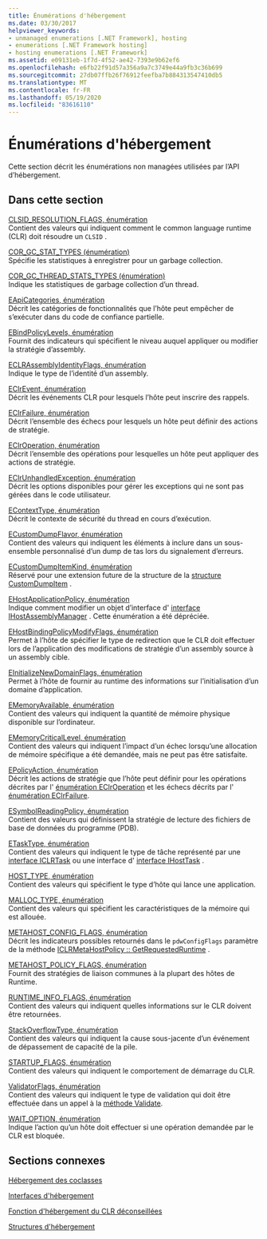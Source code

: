```yaml
---
title: Énumérations d'hébergement
ms.date: 03/30/2017
helpviewer_keywords:
- unmanaged enumerations [.NET Framework], hosting
- enumerations [.NET Framework hosting]
- hosting enumerations [.NET Framework]
ms.assetid: e09131eb-1f7d-4f52-ae42-7393e9b62ef6
ms.openlocfilehash: e6fb22f91d57a356a9a7c3749e44a9fb3c36b699
ms.sourcegitcommit: 27db07ffb26f76912feefba7b884313547410db5
ms.translationtype: MT
ms.contentlocale: fr-FR
ms.lasthandoff: 05/19/2020
ms.locfileid: "83616110"
---
```

# <a name="hosting-enumerations"></a>Énumérations d'hébergement
Cette section décrit les énumérations non managées utilisées par l’API d’hébergement.  
  
## <a name="in-this-section"></a>Dans cette section  
 [CLSID_RESOLUTION_FLAGS, énumération](clsid-resolution-flags-enumeration.md)  
 Contient des valeurs qui indiquent comment le common language runtime (CLR) doit résoudre un `CLSID` .  
  
 [COR_GC_STAT_TYPES (énumération)](cor-gc-stat-types-enumeration.md)  
 Spécifie les statistiques à enregistrer pour un garbage collection.  
  
 [COR_GC_THREAD_STATS_TYPES (énumération)](cor-gc-thread-stats-types-enumeration.md)  
 Indique les statistiques de garbage collection d’un thread.  
  
 [EApiCategories, énumération](eapicategories-enumeration.md)  
 Décrit les catégories de fonctionnalités que l’hôte peut empêcher de s’exécuter dans du code de confiance partielle.  
  
 [EBindPolicyLevels, énumération](ebindpolicylevels-enumeration.md)  
 Fournit des indicateurs qui spécifient le niveau auquel appliquer ou modifier la stratégie d’assembly.  
  
 [ECLRAssemblyIdentityFlags, énumération](eclrassemblyidentityflags-enumeration.md)  
 Indique le type de l’identité d’un assembly.  
  
 [EClrEvent, énumération](eclrevent-enumeration.md)  
 Décrit les événements CLR pour lesquels l’hôte peut inscrire des rappels.  
  
 [EClrFailure, énumération](eclrfailure-enumeration.md)  
 Décrit l’ensemble des échecs pour lesquels un hôte peut définir des actions de stratégie.  
  
 [EClrOperation, énumération](eclroperation-enumeration.md)  
 Décrit l’ensemble des opérations pour lesquelles un hôte peut appliquer des actions de stratégie.  
  
 [EClrUnhandledException, énumération](eclrunhandledexception-enumeration.md)  
 Décrit les options disponibles pour gérer les exceptions qui ne sont pas gérées dans le code utilisateur.  
  
 [EContextType, énumération](econtexttype-enumeration.md)  
 Décrit le contexte de sécurité du thread en cours d’exécution.  
  
 [ECustomDumpFlavor, énumération](ecustomdumpflavor-enumeration.md)  
 Contient des valeurs qui indiquent les éléments à inclure dans un sous-ensemble personnalisé d’un dump de tas lors du signalement d’erreurs.  
  
 [ECustomDumpItemKind, énumération](ecustomdumpitemkind-enumeration.md)  
 Réservé pour une extension future de la structure de la [structure CustomDumpItem](customdumpitem-structure.md) .  
  
 [EHostApplicationPolicy, énumération](ehostapplicationpolicy-enumeration.md)  
 Indique comment modifier un objet d’interface d' [interface IHostAssemblyManager](ihostassemblymanager-interface.md) . Cette énumération a été dépréciée.  
  
 [EHostBindingPolicyModifyFlags, énumération](ehostbindingpolicymodifyflags-enumeration.md)  
 Permet à l’hôte de spécifier le type de redirection que le CLR doit effectuer lors de l’application des modifications de stratégie d’un assembly source à un assembly cible.  
  
 [EInitializeNewDomainFlags, énumération](einitializenewdomainflags-enumeration.md)  
 Permet à l’hôte de fournir au runtime des informations sur l’initialisation d’un domaine d’application.  
  
 [EMemoryAvailable, énumération](ememoryavailable-enumeration.md)  
 Contient des valeurs qui indiquent la quantité de mémoire physique disponible sur l’ordinateur.  
  
 [EMemoryCriticalLevel, énumération](ememorycriticallevel-enumeration.md)  
 Contient des valeurs qui indiquent l’impact d’un échec lorsqu’une allocation de mémoire spécifique a été demandée, mais ne peut pas être satisfaite.  
  
 [EPolicyAction, énumération](epolicyaction-enumeration.md)  
 Décrit les actions de stratégie que l’hôte peut définir pour les opérations décrites par l' [énumération EClrOperation](../../../../docs/framework/unmanaged-api/hosting/eclroperation-enumeration.md) et les échecs décrits par l' [énumération EClrFailure](eclrfailure-enumeration.md).  
  
 [ESymbolReadingPolicy, énumération](esymbolreadingpolicy-enumeration.md)  
 Contient des valeurs qui définissent la stratégie de lecture des fichiers de base de données du programme (PDB).  
  
 [ETaskType, énumération](etasktype-enumeration.md)  
 Contient des valeurs qui indiquent le type de tâche représenté par une [interface ICLRTask](../../../../docs/framework/unmanaged-api/hosting/iclrtask-interface.md) ou une interface d' [interface IHostTask](ihosttask-interface.md) .  
  
 [HOST_TYPE, énumération](host-type-enumeration.md)  
 Contient des valeurs qui spécifient le type d’hôte qui lance une application.  
  
 [MALLOC_TYPE, énumération](malloc-type-enumeration.md)  
 Contient des valeurs qui spécifient les caractéristiques de la mémoire qui est allouée.  
  
 [METAHOST_CONFIG_FLAGS, énumération](metahost-config-flags-enumeration.md)  
 Décrit les indicateurs possibles retournés dans le `pdwConfigFlags` paramètre de la méthode [ICLRMetaHostPolicy :: GetRequestedRuntime](iclrmetahostpolicy-getrequestedruntime-method.md) .  
  
 [METAHOST_POLICY_FLAGS, énumération](metahost-policy-flags-enumeration.md)  
 Fournit des stratégies de liaison communes à la plupart des hôtes de Runtime.  
  
 [RUNTIME_INFO_FLAGS, énumération](runtime-info-flags-enumeration.md)  
 Contient des valeurs qui indiquent quelles informations sur le CLR doivent être retournées.  
  
 [StackOverflowType, énumération](stackoverflowtype-enumeration.md)  
 Contient des valeurs qui indiquent la cause sous-jacente d’un événement de dépassement de capacité de la pile.  
  
 [STARTUP_FLAGS, énumération](startup-flags-enumeration.md)  
 Contient des valeurs qui indiquent le comportement de démarrage du CLR.  
  
 [ValidatorFlags, énumération](validatorflags-enumeration.md)  
 Contient des valeurs qui indiquent le type de validation qui doit être effectuée dans un appel à la [méthode Validate](iclrvalidator-validate-method.md).  
  
 [WAIT_OPTION, énumération](wait-option-enumeration.md)  
 Indique l’action qu’un hôte doit effectuer si une opération demandée par le CLR est bloquée.  
  
## <a name="related-sections"></a>Sections connexes  
 [Hébergement des coclasses](hosting-coclasses.md)  
  
 [Interfaces d'hébergement](hosting-interfaces.md)  
  
 [Fonction d'hébergement du CLR déconseillées](deprecated-clr-hosting-functions.md)  
  
 [Structures d'hébergement](hosting-structures.md)
